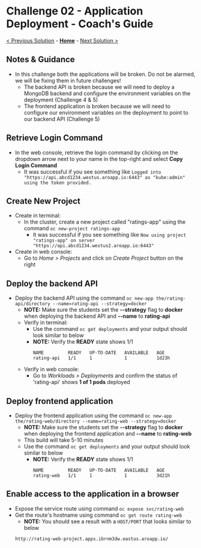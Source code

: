 # Challenge 02 - Application Deployment - Coach's Guide 

[< Previous Solution](./Solution-01.md) - **[Home](./README.md)** - [Next Solution >](./Solution-03.md)

## Notes & Guidance
- In this challenge both the applications will be broken. Do not be alarmed, we will be fixing them in future challenges!
  - The backend API is broken because we will need to deploy a MongoDB backend and configure the environment variables on the deployment (Challenge 4 & 5)
  - The frontend application is broken because we will need to configure our environment variables on the deployment to point to our backend API (Challenge 5)

## Retrieve Login Command
- In the web console, retrieve the login command by clicking on the dropdown arrow next to your name in the top-right and select **Copy Login Command**
  - It was successful if you see something like `Logged into "https://api.abcd1234.westus.aroapp.io:6443" as "kube:admin" using the token provided.`

## Create New Project
- Create in terminal:
  - In the cluster, create a new project called "ratings-app" using the command `oc new-project ratings-app`
    - It was successful if you see something like `Now using project "ratings-app" on server "https://api.abcd1234.westus2.aroapp.io:6443"`
- Create in web console:
  - Go to *Home > Projects* and click on *Create Project* button on the right

## Deploy the backend API
- Deploy the backend API using the command `oc new-app the/rating-api/directory --name=rating-api --strategy=docker`
  - **NOTE:** Make sure the students set the **--strategy** flag to **docker** when deploying the backend API and **--name** to **rating-api**
  - Verify in terminal:
    - Use the command `oc get deployments` and your output should look similar to below
    - **NOTE:** Verify the **READY** state shows 1/1
      ```
      NAME         READY   UP-TO-DATE   AVAILABLE   AGE
      rating-api   1/1     1            1           1d23h
      ```
  - Verify in web console:
    - Go to *Workloads > Deployments* and confirm the status of 'rating-api' shows **1 of 1 pods** deployed

## Deploy frontend application
- Deploy the frontend application using the command `oc new-app the/rating-web/directory --name=rating-web --strategy=docker`
  - **NOTE:** Make sure the students set the **--strategy** flag to **docker** when deploying the frontend application and **--name** to **rating-web**
  - This build will take 5-10 minutes
  - Use the command `oc get deployments` and your output should look similar to below
    - **NOTE:** Verify the **READY** state shows 1/1
      ```
      NAME         READY   UP-TO-DATE   AVAILABLE   AGE
      rating-web   1/1     1            1           3d21h
      ```

## Enable access to the application in a browser
- Expose the service route using command `oc expose svc/rating-web`
- Get the route's hostname using command `oc get route rating-web`
  - **NOTE:** You should see a result with a `HOST/PORT` that looks similar to below 
  ```
  http://rating-web-project.apps.ibrnm3dw.eastus.aroapp.io/
  ```